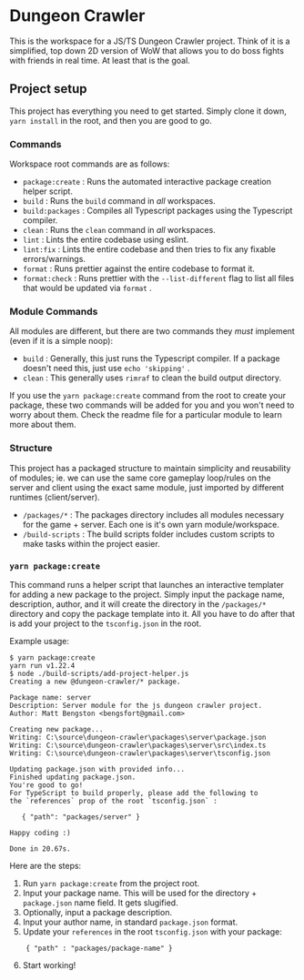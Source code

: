 # Dungeon Crawler

This is the workspace for a JS/TS Dungeon Crawler project. Think of it is a simplified, top down 2D version of WoW that allows you to do boss fights with friends in real time. At least that is the goal.

## Project setup

This project has everything you need to get started. Simply clone it down, `yarn install` in the root, and then you are good to go.

### Commands

Workspace root commands are as follows:

* `package:create` : Runs the automated interactive package creation helper script.
* `build` : Runs the `build` command in *all* workspaces.
* `build:packages` : Compiles all Typescript packages using the Typescript compiler.
* `clean` : Runs the `clean` command in *all* workspaces.
* `lint` : Lints the entire codebase using eslint.
* `lint:fix` : Lints the entire codebase and then tries to fix any fixable errors/warnings.
* `format` : Runs prettier against the entire codebase to format it.
* `format:check` : Runs prettier with the `--list-different` flag to list all files that would be updated via `format` .

### Module Commands

All modules are different, but there are two commands they *must* implement (even if it is a simple noop):

* `build` : Generally, this just runs the Typescript compiler. If a package doesn't need this, just use `echo 'skipping'` .
* `clean` : This generally uses `rimraf` to clean the build output directory.

If you use the `yarn package:create` command from the root to create your package, these two commands will be added for you and you won't need to worry about them. Check the readme file for a particular module to learn more about them.

### Structure

This project has a packaged structure to maintain simplicity and reusability of modules; ie. we can use the same core gameplay loop/rules on the server and client using the exact same module, just imported by different runtimes (client/server).

* `/packages/*` : The packages directory includes all modules necessary for the game + server. Each one is it's own yarn module/workspace.
* `/build-scripts` : The build scripts folder includes custom scripts to make tasks within the project easier.

### `yarn package:create` 

This command runs a helper script that launches an interactive templater for adding a new package to the project. Simply input the package name, description, author, and it will create the directory in the `/packages/*` directory and copy the package template into it. All you have to do after that is add your project to the `tsconfig.json` in the root.

Example usage:

``` 
$ yarn package:create
yarn run v1.22.4
$ node ./build-scripts/add-project-helper.js
Creating a new @dungeon-crawler/* package.

Package name: server
Description: Server module for the js dungeon crawler project.
Author: Matt Bengston <bengsfort@gmail.com>

Creating new package...
Writing: C:\source\dungeon-crawler\packages\server\package.json
Writing: C:\source\dungeon-crawler\packages\server\src\index.ts
Writing: C:\source\dungeon-crawler\packages\server\tsconfig.json

Updating package.json with provided info...
Finished updating package.json.
You're good to go!
For TypeScript to build properly, please add the following to
the `references` prop of the root `tsconfig.json` :

   { "path": "packages/server" }

Happy coding :)

Done in 20.67s.
```

Here are the steps:

1. Run `yarn package:create` from the project root.
2. Input your package name. This will be used for the directory + `package.json` name field. It gets slugified.
3. Optionally, input a package description.
4. Input your author name, in standard `package.json` format.
5. Update your `references` in the root `tsconfig.json` with your package:

``` 
    { "path" : "packages/package-name" }
```

6. Start working!
